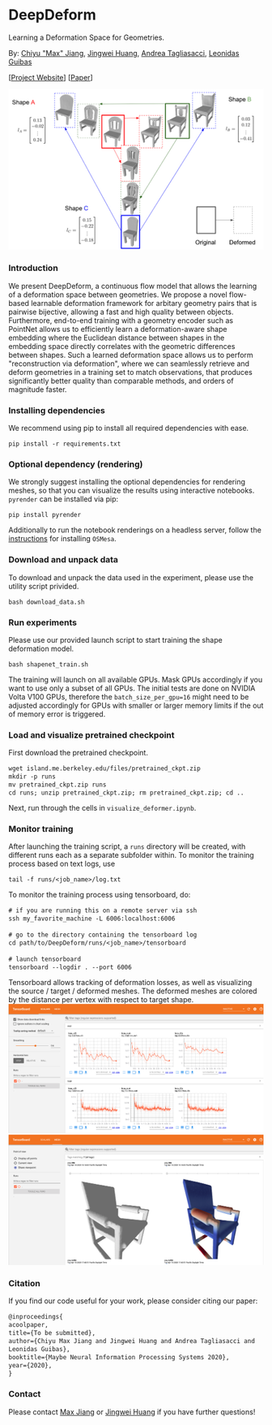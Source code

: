 # DeepDeform
Learning a Deformation Space for Geometries.
 
By: [Chiyu "Max" Jiang](http://maxjiang.ml/), [Jingwei Huang](http://stanford.edu/~jingweih/), [Andrea Tagliasacci](http://gfx.uvic.ca/people/ataiya/), [Leonidas Guibas](https://geometry.stanford.edu/member/guibas/)

\[[Project Website]()\] \[[Paper]()\]
 
![teaser](doc/teaser.png "deepdeform_teaser")

### Introduction
We present DeepDeform, a continuous flow model that allows the learning of a deformation space between geometries. We propose a novel flow-based learnable deformation framework for arbitary geometry pairs that is pairwise bijective, allowing a fast and high quality between objects. Furthermore, end-to-end training with a geometry encoder such as PointNet allows us to efficiently learn a deformation-aware shape embedding where the Euclidean distance between shapes in the embedding space directly correlates with the geometric differences between shapes. Such a learned deformation space allows us to perform "reconstruction via deformation", where we can seamlessly retrieve and deform geometries in a training set to match observations, that produces significantly better quality than comparable methods, and orders of magnitude faster.

### Installing dependencies
We recommend using pip to install all required dependencies with ease.
```
pip install -r requirements.txt
```

### Optional dependency (rendering)
We strongly suggest installing the optional dependencies for rendering meshes, so that you can visualize the results using interactive notebooks.
`pyrender` can be installed via pip:
```
pip install pyrender
```

Additionally to run the notebook renderings on a headless server, follow the [instructions](https://pyrender.readthedocs.io/en/latest/install/#python-installation) for installing `OSMesa`.

### Download and unpack data
To download and unpack the data used in the experiment, please use the utility script privided.
```
bash download_data.sh
```

### Run experiments
Please use our provided launch script to start training the shape deformation model.
```
bash shapenet_train.sh
```

The training will launch on all available GPUs. Mask GPUs accordingly if you want to use only a subset of all GPUs. The initial tests are done on NVIDIA Volta V100 GPUs, therefore the `batch_size_per_gpu=16` might need to be adjusted accordingly for GPUs with smaller or larger memory limits if the out of memory error is triggered.

### Load and visualize pretrained checkpoint
First download the pretrained checkpoint.
```
wget island.me.berkeley.edu/files/pretrained_ckpt.zip
mkdir -p runs
mv pretrained_ckpt.zip runs
cd runs; unzip pretrained_ckpt.zip; rm pretrained_ckpt.zip; cd ..
```

Next, run through the cells in `visualize_deformer.ipynb`.

### Monitor training
After launching the training script, a `runs` directory will be created, with different runs each as a separate subfolder within. To monitor the training process based on text logs, use
```
tail -f runs/<job_name>/log.txt
```

To monitor the training process using tensorboard, do:
```
# if you are running this on a remote server via ssh
ssh my_favorite_machine -L 6006:localhost:6006

# go to the directory containing the tensorboard log
cd path/to/DeepDeform/runs/<job_name>/tensorboard

# launch tensorboard
tensorboard --logdir . --port 6006
```
Tensorboard allows tracking of deformation losses, as well as visualizing the source / target / deformed meshes. The deformed meshes are colored by the distance per vertex with respect to target shape.
![tb_loss](doc/tb_losses.png "tensorboard losses")
![tb_loss](doc/tb_meshes.png "tensorboard meshes")


### Citation
If you find our code useful for your work, please consider citing our paper:
```
@inproceedings{
acoolpaper,
title={To be submitted},
author={Chiyu Max Jiang and Jingwei Huang and Andrea Tagliasacci and Leonidas Guibas},
booktitle={Maybe Neural Information Processing Systems 2020},
year={2020},
}
```

### Contact
Please contact [Max Jiang](mailto:maxjiang93@gmail.com) or [Jingwei Huang](mailto:hjwdzh@gmail.com) if you have further questions!
